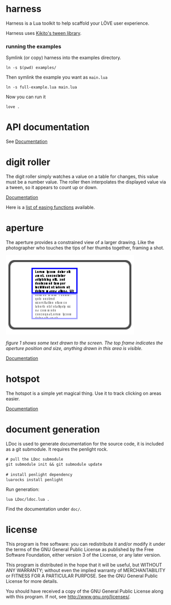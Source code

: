 # harness

Harness is a Lua toolkit to help scaffold your LÖVE user experience.

Harness uses [Kikito's tween library](https://github.com/kikito/tween.lua).

### running the examples

Symlink (or copy) harness into the examples directory.

    ln -s $(pwd) examples/

Then symlink the example you want as `main.lua`

    ln -s full-example.lua main.lua

Now you can run it

    love .

# API documentation

See [Documentation](doc/index.html)

# digit roller

The digit roller simply watches a value on a table for changes, this value must be a number value. The roller then interpolates the displayed value via a tween, so it appears to count up or down.

[Documentation](doc/modules/digitroller.html)

Here is a [list of easing functions](https://github.com/kikito/tween.lua#easing-functions) available.

# aperture

The aperture provides a constrained view of a larger drawing. Like the photographer who touches the tips of her thumbs together, framing a shot.

![figure 1](figures/figure1.png)

_figure 1 shows some text drawn to the screen. The top frame indicates the aperture position and size, anything drawn in this area is visible._

[Documentation](doc/modules/aperture.html)

# hotspot

The hotspot is a simple yet magical thing. Use it to track clicking on areas easier.

[Documentation](doc/modules/hotspot.html)

# document generation

LDoc is used to generate documentation for the source code, it is included as a git submodule. It requires the penlight rock.

    # pull the LDoc submodule
    git submodule init && git submodule update

    # install penlight dependency
    luarocks install penlight

Run generation:

    lua LDoc/ldoc.lua .

Find the documentation under `doc/`.

# license

  This program is free software: you can redistribute it and/or modify
  it under the terms of the GNU General Public License as published by
  the Free Software Foundation, either version 3 of the License, or
  any later version.

  This program is distributed in the hope that it will be useful,
  but WITHOUT ANY WARRANTY; without even the implied warranty of
  MERCHANTABILITY or FITNESS FOR A PARTICULAR PURPOSE.  See the
  GNU General Public License for more details.

  You should have received a copy of the GNU General Public License
  along with this program. If not, see http://www.gnu.org/licenses/.
